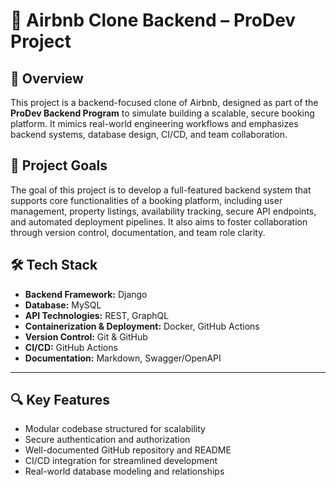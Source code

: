# 🏡 Airbnb Clone Backend – ProDev Project

## 📌 Overview

This project is a backend-focused clone of Airbnb, designed as part of the **ProDev Backend Program** to simulate building a scalable, secure booking platform. It mimics real-world engineering workflows and emphasizes backend systems, database design, CI/CD, and team collaboration.

## 🎯 Project Goals

The goal of this project is to develop a full-featured backend system that supports core functionalities of a booking platform, including user management, property listings, availability tracking, secure API endpoints, and automated deployment pipelines. It also aims to foster collaboration through version control, documentation, and team role clarity.

## 🛠️ Tech Stack

- **Backend Framework:** Django
- **Database:** MySQL
- **API Technologies:** REST, GraphQL
- **Containerization & Deployment:** Docker, GitHub Actions
- **Version Control:** Git & GitHub
- **CI/CD:** GitHub Actions 
- **Documentation:** Markdown, Swagger/OpenAPI 

---

## 🔍 Key Features

- Modular codebase structured for scalability
- Secure authentication and authorization
- Well-documented GitHub repository and README
- CI/CD integration for streamlined development
- Real-world database modeling and relationships
